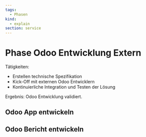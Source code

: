 ```yaml
---
tags:
  - Phasen
kind:
  - explain
section: service
---
```

# Phase Odoo Entwicklung Extern

Tätigkeiten:

* Erstellen technische Spezifikation
* Kick-Off mit externen Odoo Entwicklern
* Kontinuierliche Integration und Testen der Lösung

Ergebnis: Odoo Entwicklung validiert.

## Odoo App entwickeln

## Odoo Bericht entwickeln
